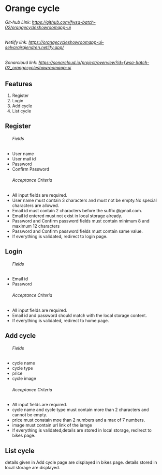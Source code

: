 # Orange cycle

###### Git-hub Link: https://github.com/fwsa-batch-02/orangecycleshowroomapp-ui

###### Netlify link: https://orangecycleshowroomapp-ui-selvarajrajendren.netlify.app/

###### Sonarcloud link: https://sonarcloud.io/project/overview?id=fwsa-batch-02_orangecycleshowroomapp-ui

## Features

1. Register
2. Login  
3. Add cycle
4. List cycle

## Register
###### &nbsp;&nbsp;&nbsp;&nbsp;&nbsp;&nbsp;Fields

* User name
* User mail id
* Password
* Confirm Password

###### &nbsp;&nbsp;&nbsp;&nbsp;&nbsp;&nbsp;Acceptance Criteria
* All input fields are required.
* User name must contain 3 characters and must not be empty.No special characters are allowed.
* Email id must contain 2 characters before the suffix @gmail.com.
* Email id entered must not exist in local storage already.
* Password and Confirm password fields must contain minimum 8 and maximum 12 characters 
* Password and Confirm password fields must contain same value.
* If everything is validated, redirect to login page.

## Login
###### &nbsp;&nbsp;&nbsp;&nbsp;&nbsp;&nbsp;Fields

* Email id
* Password

###### &nbsp;&nbsp;&nbsp;&nbsp;&nbsp;&nbsp;Acceptance Criteria 
* All input fields are required.
* Email id and password should match with the local storage content.
* If everything is validated, redirect to home page.

## Add cycle

###### &nbsp;&nbsp;&nbsp;&nbsp;&nbsp;&nbsp;Fields

* cycle name
* cycle type
* price
* cycle image

###### &nbsp;&nbsp;&nbsp;&nbsp;&nbsp;&nbsp;Acceptance Criteria
* All input fields are required.
* cycle name and cycle type must contain more than 2 characters and cannot be empty.
* price must conatain moe than 2 numbers and a max of 7 numbers.
* image must contain url link of the iamge
* If everything is validated,details are stored in local storage, redirect to bikes page.

## List cycle
details given in Add cycle page are displayed in bikes page.
details stored in local storage are displayed.



